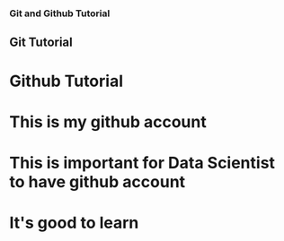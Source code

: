 ### Git and Github Tutorial
## Git Tutorial
# Github Tutorial
# This is my github account
# This is important for Data Scientist to have github account
# It's good to learn